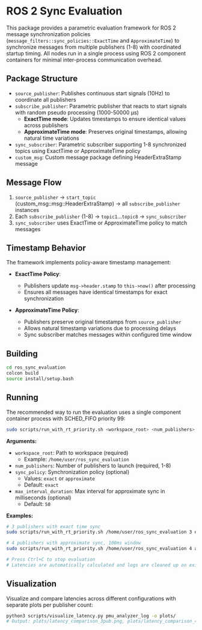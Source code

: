 # ROS 2 Sync Evaluation

This package provides a parametric evaluation framework for ROS 2 message synchronization policies (`message_filters::sync_policies::ExactTime` and `ApproximateTime`) to synchronize messages from multiple publishers (1-8) with coordinated startup timing. All nodes run in a single process using ROS 2 component containers for minimal inter-process communication overhead.

## Package Structure

- `source_publisher`: Publishes continuous start signals (10Hz) to coordinate all publishers
- `subscribe_publisher`: Parametric publisher that reacts to start signals with random pseudo processing (1000-50000 μs)
  - **ExactTime mode**: Updates timestamps to ensure identical values across publishers
  - **ApproximateTime mode**: Preserves original timestamps, allowing natural time variations
- `sync_subscriber`: Parametric subscriber supporting 1-8 synchronized topics using ExactTime or ApproximateTime policy
- `custom_msg`: Custom message package defining HeaderExtraStamp message

## Message Flow

1. `source_publisher` → `start_topic` (custom_msg::msg::HeaderExtraStamp) → all `subscribe_publisher` instances
2. Each `subscribe_publisher` (1-8) → `topic1`...`topic8` → `sync_subscriber`
3. `sync_subscriber` uses ExactTime or ApproximateTime policy to match messages

## Timestamp Behavior

The framework implements policy-aware timestamp management:

- **ExactTime Policy**:
  - Publishers update `msg->header.stamp` to `this->now()` after processing
  - Ensures all messages have identical timestamps for exact synchronization

- **ApproximateTime Policy**:
  - Publishers preserve original timestamps from `source_publisher`
  - Allows natural timestamp variations due to processing delays
  - Sync subscriber matches messages within configured time window

## Building

```bash
cd ros_sync_evaluation
colcon build
source install/setup.bash
```

## Running

The recommended way to run the evaluation uses a single component container process with SCHED_FIFO priority 99:

```bash
sudo scripts/run_with_rt_priority.sh <workspace_root> <num_publishers> [sync_policy] [max_interval_duration]
```

**Arguments:**
- `workspace_root`: Path to workspace (required)
  - Example: `/home/user/ros_sync_evaluation`
- `num_publishers`: Number of publishers to launch (required, 1-8)
- `sync_policy`: Synchronization policy (optional)
  - Values: `exact` or `approximate`
  - Default: `exact`
- `max_interval_duration`: Max interval for approximate sync in milliseconds (optional)
  - Default: `50`

**Examples:**

```bash
# 3 publishers with exact time sync
sudo scripts/run_with_rt_priority.sh /home/user/ros_sync_evaluation 3 exact

# 4 publishers with approximate sync, 100ms window
sudo scripts/run_with_rt_priority.sh /home/user/ros_sync_evaluation 4 approximate 100

# Press Ctrl+C to stop evaluation
# Latencies are automatically calculated and logs are cleaned up on exit
```

## Visualization

Visualize and compare latencies across different configurations with separate plots per publisher count:

```bash
python3 scripts/visualize_latency.py pmu_analyzer_log -o plots/
# Output: plots/latency_comparison_3pub.png, plots/latency_comparison_4pub.png, etc.
```
